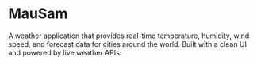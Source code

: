 # MauSam
A weather application that provides real-time temperature, humidity, wind speed, and forecast data for cities around the world. Built with a clean UI and powered by live weather APIs.
